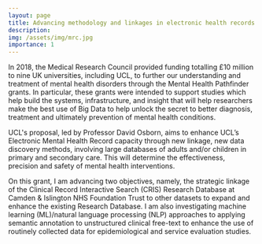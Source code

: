 ```yaml
---
layout: page
title: Advancing methodology and linkages in electronic health records for mental health research
description:
img: /assets/img/mrc.jpg
importance: 1
---
```


In 2018, the Medical Research Council provided funding totalling £10 million to nine UK universities, including UCL, to further our understanding and treatment of mental health disorders through the Mental Health Pathfinder grants. In particular, these grants were intended to support studies which help build the systems, infrastructure, and insight that will help researchers make the best use of Big Data to help unlock the secret to better diagnosis, treatment and ultimately prevention of mental health conditions.

UCL's proposal, led by Professor David Osborn, aims to enhance UCL’s Electronic Mental Health Record capacity through new linkage, new data discovery methods, involving large databases of adults and/or children in primary and secondary care. This will determine the effectiveness, precision and safety of mental health interventions.

On this grant, I am advancing two objectives, namely, the strategic linkage of the Clinical Record Interactive Search (CRIS) Research Database at Camden & Islington NHS Foundation Trust to other datasets to expand and enhance the existing Research Database. I am also investigating machine learning (ML)/natural language processing (NLP) approaches to applying semantic annotation to unstructured clinical free-text to enhance the use of routinely collected data for epidemiological and service evaluation studies. 
